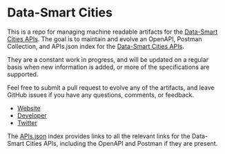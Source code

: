 # Data-Smart CitiesThis is a repo for managing machine readable artifacts for the [Data-Smart Cities APIs](http://datasmart.ash.harvard.edu/). The goal is to maintain and evolve an OpenAPI, Postman Collection, and APIs.json index for the [Data-Smart Cities APIs](http://datasmart.ash.harvard.edu/).They are a constant work in progress, and will be updated on a regular basis when new information is added, or more of the specifications are supported.Feel free to submit a pull request to evolve any of the artifacts, and leave GitHub issues if you have any questions, comments, or feedback.- [Website](http://datasmart.ash.harvard.edu/)- [Developer](http://datasmart.ash.harvard.edu/)- [Twitter](https://twitter.com/DataSmartCities)The [APIs.json](https://github.com/api-evangelist/datasmart-cities/blob/master/apis.json) index provides links to all the relevant links for the Data-Smart Cities APIs, including the OpenAPI and Postman if they are present.